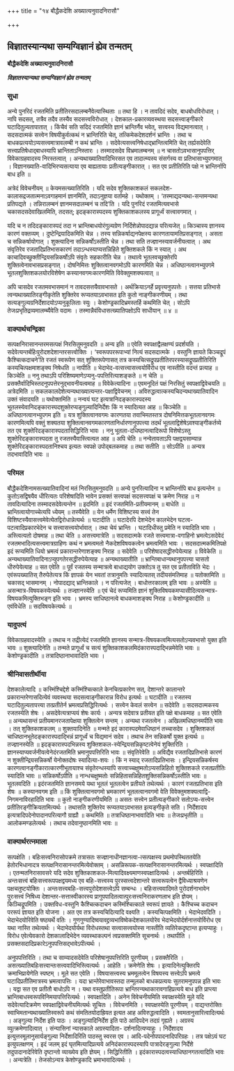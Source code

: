 +++
title = "१४ बौद्धैकदेशि अख्यात्यनुवादनिरासौ"

+++


## विज्ञातस्यान्यथा सम्यग्विज्ञानं ह्येव तन्मतम्

**बौद्धैकदेशि अख्यात्यनुवादनिरासौ**

***विज्ञातस्यान्यथा सम्यग्विज्ञानं ह्येव तन्मतम्***

### **सुधा**

अन्ये पुनरिदं रजतमिति प्रतीतिरसदालम्बनैवेत्यास्थिताः ॥ तथा हि । न तावदिदं सदेव, बाधबोधविरोधात् । नापि सदसत्, तत्रैव तदैव तस्यैव सदसत्त्वविरोधात् । देशकाल-प्रकारव्यवस्थया सदसत्त्वाङ्गीकारे घटादितुल्यतापातात् । किंचैवं सति सदिदं रजतमिति ज्ञानं भ्रान्तिर्नैव भवेत्, सत्त्वस्य विद्यमानत्वात् । सदसदात्मकं सत्त्वेन विषयीकुर्वत्कथं न भ्रान्तिरिति चेत्, तत्किमेकदेशदर्शनं भ्रान्तिः । तथा च बाधकप्रत्ययोऽप्यसत्त्वमात्रावलम्बी न कथं भ्रान्तिः । सदेवेत्यसत्त्वनिषेधाद्भ्रान्तित्वमिति चेत् तर्ह्यसदेवेति सत्त्वप्रतिषेधाद्बाधस्यापि भ्रान्तिताऽनिस्तारः । तस्मादसदेव विभ्रमालम्बनम् ॥ न चासतोऽवभासानुपपत्तिर् विवेकाग्रहवादस्य निरस्तत्वात् । अन्यथाख्यातिवादिभिरसत एव तादात्म्यस्य संसर्गस्य वा प्रतिभासाभ्युपगमात् । विज्ञानख्याति-वादिभिरप्यसत्याया एव बाह्यतायाः प्रतीत्यङ्गीकारात् । सत एव प्रतीतिरिति पक्षे न भ्रान्तिर्नापि बाध इति ॥

अत्रेदं विवेचनीयम् ॥ केयमसत्ख्यातिरिति । यदि सदेव शुक्तिकाशकलं सकलदेश-कालासद्रजतात्मनाऽवगाहमानं ज्ञानमिति, तदाऽनुज्ञया वर्तामहे । यथोक्तम् । ‘तस्माद्यदन्यथा-सन्तमन्यथा प्रतिपद्यते । तन्निरालम्बनं ज्ञानमसदालम्बनं च तदि’ति । यदि पुनरिदं रजतमित्यवभासे चकासदसदेवाखिलमिति, तदसत्; इदङ्कारास्पदस्य शुक्तिकाशकलस्य प्रागूर्ध्वं सत्त्वावगमात् ।

यदि च न तदिदङ्कारास्पदं तदा न भ्रान्तिबाधयोरंगुल्यग्रेण निर्दिशेन्नोपादद्यान्न परित्यजेत् ॥ किञ्चास्य ज्ञानस्य कारणं वक्तव्यम् । दुष्टेन्द्रियादिकमिति चेन्न । तस्य सन्निकर्षाद्यनपेक्षस्य कारणतायामतिप्रसङ्गात् । असता च सन्निकर्षायोगात् । शुक्त्यादिना सन्निकर्षोऽस्तीति चेन्न । तथा सति तज्ज्ञानस्यावर्जनीयत्वात् । अथ संवृतिरेव रजतादिप्रतिभासकारणं तदाऽन्धस्याप्यसन्निहिते शुक्तिशकले किं न स्यात् । अथ काचादिवच्छुक्तीन्द्रियसन्निकर्षोऽपि संवृतेः सहकारीति चेन्न । तथात्वे भूतलवच्छुक्तेरपि शुक्तित्वेनावभासप्रसङ्गात् । दोषनिमित्तः शुक्तित्वानवगमोऽपि कारणमिति चेन्न । अधिष्ठानत्वानभ्युपगमे भूतलशुक्तिशकलयोरविशेषेण कस्यानवगमःकारणमिति विवेक्तुमशक्यत्वात् ॥

अपि चासदेव रजतमवभासमानं न तावदसत्तयैवावभासते । अर्थक्रियाऽनर्हे प्रवृत्त्यनुपपत्तेः । सत्तया प्रतिभासे त्वन्यथाख्यातिरङ्गीकृतेति शुक्तिरेव रूप्यतयाऽवभासत इति कुतो नाङ्गीकरणीयम् । तथा सत्यङ्गुल्यग्रनिर्देशादयोऽप्यनुकूलिताः स्युः । केशोण्ड्रकादिभ्रमस्तर्हि कथमिति चेत् । सोऽपि तेजःप्रभृतिद्रव्यमालम्ब्यैवेति वदामः । तस्मान्नैवंविधासत्ख्यातिपक्षोऽपि साधीयान् ॥ ४ ॥

### **वाक्यार्थचन्द्रिका**

सत्पक्षनिरासानन्तरमसत्पक्षं निरसितुमनुवदति ॥ अन्य इति ॥ एवेति स्वपक्षाद्वैलक्षण्यं प्रदर्शयति । सदेवेत्यन्तर्बहिःपुरोदशदेशान्तरसत्त्वोक्तिः । ‘स्वरूपपररूपाभ्यां नित्यं सदसदात्मके । वस्तुनि ज्ञायते किञ्चद्रूपं कैश्चित्कदाचने’ति रजतं स्वरूपेण सत् शुक्तिरूपेणासत् तत्र कस्यचित्सद्रूपप्रतीतिरपरस्यासद्रूपप्रतीतिरिति कस्यचित्पक्षमाशङ्क्य निषेधति ॥ नापीति ॥ भेदाभेद-वत्सत्त्वासत्त्वयोर्विरोध एव नास्तीति वदन्तं प्रत्याह ॥ किञ्चेति ॥ ननु तथाऽपि परिशिष्यमाणेऽप्यनु-पपत्तिरित्याशङ्कते ॥ न चेति ॥ प्रसक्तैर्वादिभिस्तदनुपपत्तेरनुद्भावनीयत्वमाह ॥ विवेकेत्यादिना ॥ एवमनूदितं पक्षं निरसितुं स्वपक्षाद्विवेचयति ॥ अत्रेदमिति ॥ सकलकालदेशेत्यन्यथाख्यात्यन्तर-पक्षाद्विवेचनम् । अविरुद्धत्वात्कस्यचिदन्यथाख्यातिवादिन उक्तं संवादयति ॥ यथोक्तमिति ॥ नन्वयं घट इत्यत्रानिदङ्कारास्पदस्य भूतलस्येवानिदङ्कारास्पदशुक्तेरप्यङ्गुल्यादिनिर्देशः किं न स्यादित्यत आह ॥ किञ्चेति ॥ अधिष्ठानत्वानभ्युपगम इति ॥ यत्र शुक्तित्वानवगमः कारणतया तवाभिमतस्तत्र दोषनिमित्तकभूतलानवगमः कारणमित्यपि वक्तुं शक्यतया शुक्तित्वानवगमकारणतानिर्धारणानुपपत्त्या तदर्थं भूतलाद्विशेषेऽवश्याङ्गीकर्तव्ये तत एव शुक्तेरिदङ्कारास्पदतासिद्धिरिति भावः । ननु भूतला-दधिष्ठानत्वादिरूपो विशेषोऽस्तु शुक्तेरिदङ्कारास्पदता तु रजतस्यैवास्त्वित्यत आह ॥ अपि चेति ॥ नन्वेतावताऽपि पक्षद्वयसाम्यान्न शुक्तेरिदङ्कारास्पदतानिश्चय इत्यतः स्वपक्षे उपोद्बलकमाह ॥ तथा सतीति ॥ सोऽपीति ॥ अन्यत्र तदभावादिति भावः ॥

### **परिमल**

बौद्धैकदेशिनामसत्ख्यातिवादिनां मतं निरसितुमनुवदति ॥ अन्ये पुनरित्यादिना न भ्रान्तिर्नापि बाध इत्यन्तेन ॥ कुतोऽसद्विषयैव धीरित्यतः परिशेषादिति भावेन प्रसक्तं सत्त्वपक्षं सदसत्त्वपक्षं च क्रमेण निराह ॥ न तावदित्यादिना तस्मादसदेवेत्यन्तेन ॥ इदमिति ॥ इदं रजतमिति-प्रतीयमानम् ॥ बाधेति ॥ भ्रान्तित्वायोगाच्चेत्यपि ध्येयम् ॥ तस्यैवेति ॥ येन धर्मेण विशिष्टस्य सत्त्वं तेन विशिष्टस्यैवासत्त्वमेवेत्येतद्विरोधान्नेत्यर्थः ॥ घटादीति ॥ घटादेरपि देशभेदेन कालभेदेन घटत्व-पटत्वादिप्रकारभेदेन च सत्त्वासत्त्वयोर्भावात् । तथा चेयं भ्रान्तिः । घटादिधीस्तु प्रमेति न स्यादिति भावः । अस्त्वित्यतो दोषमाह ॥ तथा चेति ॥ असत्त्वमात्रेति ॥ सदसदात्मके रजते सत्त्वमात्रा-वगाहिनो भ्रमत्वेऽसदेवेदं रजतमभादित्यसत्त्वमात्रग्राहिणः कथं न भ्रमत्वमतो नैकदेशविषयकत्वेन भ्रमत्वमिति भावः । सदसदात्मकमितिपक्षे इदं रूप्यमिति धियो भ्रमत्वं प्रकारान्तरेणाशङ्क्य निराह ॥ सदेवेति ॥ परिशेषादसद्धीरुपेयेत्याह ॥ विवेकेति ॥ अन्यथाख्यातिवादिनाऽप्युपगतेरसद्धीरुपेयेत्याह ॥ अन्यथाख्यातीति ॥ भ्रान्तिबाधान्यथानुपपत्त्या चासतो धीरुपेयेत्याह ॥ सत एवेति ॥ पूर्वं रजतस्य सन्मात्रत्वे बाधाद्ययोग उक्तोऽत्र तु सत एव प्रतीताविति भेदः । एवंरूपख्यातिस् तैरुपेतेत्यत्र किं ज्ञापकं येन भवतां तत्रानुमतिः स्यादित्यतस् तदीयसंमतिमाह ॥ यतोक्तमिति ॥ चकासद् भासमानम् । नोपादद्याद् भ्रान्तिकाले । न परित्यजेत् । बाधोत्तरकालम् इति भावः ॥ अस्येति ॥ असन्मात्र-विषयकस्येत्यर्थः ॥ तज्ज्ञानस्येति ॥ एवं चेदं रूप्यमिति ज्ञानं शुक्तिविषयकमप्यासीदित्यसन्मात्र-विषयकमित्युक्तिभङ्ग इति भावः । भ्रमस्य साधिष्ठानत्वे बाधकमाशङ्क्य निराह ॥ केशोण्ड्रकादीति ॥ एवंविधेति ॥ सदविषयकेत्यर्थः ॥

### **यादुपत्यं**

विवेकाग्रहवादस्येति ॥ तथाच न तद्रीत्येदं रजतमिति ज्ञानस्य सन्मात्र-विषयकत्वमित्यसतोऽप्यवभासो युक्त इति भावः ॥ शुक्त्यादिनेति ॥ तन्मते प्रागूर्ध्वं च सत्यं शुक्तिकाशकलमिदंकारास्पदाद्भिन्नमेवेति भावः ॥ केशोण्ड्रकादीति ॥ तत्रादिष्ठानाभावादिति भावः ।

### **श्रीनिवासतीर्थीया**

देशकालेत्यादि ॥ कस्मिंश्चिद्देशे कस्मिंश्चित्काले केनचित्प्रकारेण सत्, देशान्तरे कालान्तरे प्रकारान्तरेणासदित्येवं व्यवस्थया सदसत्वाङ्गीकारान्न विरोध इत्यर्थः ॥ घटादीति ॥ रजतस्य घटादितुल्यतापत्त्या तत्प्रतीतेर्न भ्रमत्वप्रसिद्धिरित्यर्थः । सत्त्वेन केवलं सत्त्वेन ॥ सदेवेति ॥ सदसदात्मकस्य रजतस्येति शेषः । असदेवेत्यत्राप्ययं शेषः कार्यः । अन्यत्र सदेवात्र प्रतीयत इति पक्षे बाधकमाह ॥ सत एवेति ॥ अन्यथासन्तं प्रतीयमानरजतापेक्षया शुक्तित्वेन सन्तम् । अन्यथा रजतत्वेन । अखिलमधिष्ठानमपीति भावः । तत् शुक्तिकाशकलम् ॥ शुक्तयादिनेति ॥ मन्मते इदं कारास्पदमेवाधिष्ठानं तच्चासदेव । शुक्तिशकलं चाधिष्ठानभूतेदङ्कारास्पदाद्भिन्नं प्रागूर्ध्वं च विद्यमानं सदेव । तथाच तेन सन्निकर्षो युक्त इत्यर्थः ॥ तज्ज्ञानस्येति ॥ इदङ्कारास्पदभिन्नस्य शुक्तिशकल-स्येन्द्रियसन्निकृष्टत्वेनेयं शुक्तिरिति । ज्ञानस्याप्यवर्जनीयत्वेनेदंरजतमिति भ्रमानुपपत्तिरिति भावः ॥ संवृतिरेवेति ॥ अविद्यैव रजतादिप्रतिभासे कारणं न शुक्तीन्द्रियसन्निकर्षो येनोक्तदोषः स्यादित्या-शयः । किं न स्याद् रजतादिप्रतिभासः । इन्द्रियसन्निकर्षस्य कारणत्वानङ्गीकारात्कारणीभूतायाश्च संवृतेरन्धस्यापि सत्त्वाच्चक्षुष्मतोऽप्यसन्निहितो शुक्तिशकले रजतप्रतीतिः स्यादिति भावः ॥ सन्निकर्षोऽपीति ॥ नान्धचक्षुष्मतोः सन्निहितासन्निहितशुक्तिसन्निकर्षोऽस्तीति भावः ॥ भूतलवदिति ॥ इदंरजतमिति ज्ञानसमये यथा भूतलं भूतलत्वेन प्रतीयते तथेत्यर्थः । कारणं रजतप्रतिभास इति शेषः ॥ कस्यानवगम इति ॥ किं शुक्तित्वानवगमो भ्रमकारणं भूतलत्वानवगमो वेति विवेक्तुमशक्यत्वाद्वि-निगमनाविरहादिति भावः ॥ कुतो नाङ्गीकरणीयमिति ॥ असतः सत्त्वेन प्रतीत्यङ्गीकारे सतोऽप्य-सत्त्वेन प्रतीतिरङ्गीक्रियतामित्यर्थः । तथासति शुक्तिरेव रूप्यतयाऽवभासत इत्यङ्गीकृते सति । निर्देशादय इत्यत्रादिपदेनोपादानपरित्यागौ ग्राह्यौ ॥ कथमिति ॥ तत्राधिष्ठानाभावादिति भावः ॥ तेजःप्रभृतीति ॥ आलोकमण्डलेत्यर्थः । तथाच तदेवानुष्ठानमिति भावः ॥

### **वाक्यार्थरत्नमाला**

सत्पक्षेति । बहिःसत्त्वनिरासोपक्रमे तत्रासतः सज्ज्ञानाधीनज्ञानत्वा-त्सत्पक्षस्य प्रथमोपस्थिततयेति हेतोरभिधानादत्र सत्पक्षनिरासानन्तरमित्येवोक्तम् । असन्निरूपक-सत्पक्षनिरासानन्तरमित्यर्थः । स्वपक्षादिति । एतन्मतनिरासावसरे यदि सदेव शुक्तिकाशकल-मित्यादिवक्ष्यमाणस्वपक्षादित्यर्थः । अन्तर्बहिरिति । अन्तःसत्त्वं बहिःसत्त्वरूपपक्षद्वयमध्य एव बहिः-सत्त्वस्य पुरस्सत्त्वदेशान्तरे सत्त्वरूपत्वेन द्वैविध्याश्रयणेन पक्षचतुष्टयोक्तिः । अन्तःसत्त्वबहिः-सत्त्वपुरोदेशसत्त्वेऽपि सम्बन्धः । बहिःसत्त्ववादिमते पुरोदर्शनाभावेन पुरःसत्त्वं निषिध्य देशान्तर-सत्तास्वीकारस्य प्रागुपपादितत्वात्पुरःसत्त्वनिराकरणलाभ इति ज्ञेयम् । किञ्चिद्रूपमिति । उक्तविध-वस्तुनि कैश्चित्कदाचन कस्मिंश्चित्काले स्वरूपं ज्ञायते । कैश्चिच्च कदाचन पररूपं ज्ञायत इति योजना । अत एव तत्र कस्यचिदित्यादि वक्ष्यति । कस्यचित्पक्षमिति । भेदाभेदवदिति । भेदाभेदयोरिवेति षष्ठ्यर्थे वतिः । गुणगुण्यादिष्वयावद्द्रव्यभाविष्वेकदेशकालयोरेव भेदाभेदयोर्दर्शनात्तयोर्विरोध एव यथा नास्ति तथेत्यर्थः । भेदाभेदयोर्यथा विरोधस्तथा सत्त्वासत्त्वयोस्स नास्तीति व्यतिरेकदृष्टान्त इत्यप्याहुः । विरोध एवेत्येवकारो देशकालादिभेदेन व्यवस्थाकल्पनं त्वप्रसक्तमिति सूचनार्थः । तथापीति । प्रसक्तसदादिप्रकारेऽनुपपत्तिसद्भावेऽपीत्यर्थः ।

अनुपपत्तिरिति । तथा च साम्यादसदेवेति परिशेषानुपपत्तिरिति पूरणीयम् । प्रसक्तैरिति । असत्ख्यातिबहिःसत्त्वान्तःसत्त्ववादिभिस्त्वित्यर्थः । आहेति । क्रमेणेति शेषः । इत्यादिनेत्युक्तिरपि क्रमाभिप्रायेणेति स्पष्टम् । मूले सत एवेति । विषयासत्त्वस्य भ्रममूलत्वेन विषयस्य सत्त्वेऽपि भ्रमत्वे घटादिप्रतीतिमात्रस्य भ्रमत्वापत्तिः । यदा भ्रान्तेरेवाभावस्तदा तन्मूलको बाधकप्रत्ययः सुतरामनुपपन्न इति भावः । यद्वा सत एव प्रतीतौ बाधोऽपि न । यथा वस्तुप्रतीतिरूपा भ्रान्तिरन्यथाकारावगाहिप्रत्यये बाध इति प्राप्त्या भ्रान्तिबाधस्वरूपविनिमयापत्तिरित्यर्थः । स्वपक्षादिति । अनेन विवेचनीयमिति स्वपक्षस्येति मूले यदि सदेवेत्यादिक्रमेण स्वपक्षाद्विवेचनीयमित्यर्थः सूचितः । विवेचनमिति । स्वपक्षस्येति पूरणीयम् । वाद्यन्तरोक्तिः स्वाभिमतान्यथाख्यातिस्वरूपे कथं संमतितयोदाह्रियत इत्यत आह अविरुद्धत्वादिति । स्वमतानुसारित्वादित्यर्थः । अङ्गुल्या निर्देश इति पाठः । अङ्गुल्यादिनिर्देश इति पाठे आदिपदेन तदग्रं गृह्यते । अग्रस्य व्युत्क्रमेणादित्वात् । संन्यासिनां न्यासकाले अग्रस्यादिता- दर्शनादित्यप्याहुः । निर्देशादय इत्युत्तरमूलानुसार्यङ्गुल्या निर्देशादिरिति पाठस्तु स्वरस एव । आदि-पदेनोपपादनादिपरिग्रहः । तत्र पक्षेऽयं घट इत्युपलक्षणम् । इदं जलम् इदं घृतमित्यादिप्रत्यये अनिदंकारास्पदस्यापि पात्रादेरङ्गुल्या निर्देशे तदुपादानादेरिवेति दृष्टान्तो व्याख्येय इति ज्ञेयम् । सिद्धिरितीति । इदंकारास्पदत्वस्याधिष्ठानगतत्वादिति भावः । अन्यत्रेति । तेजसोऽन्यत्र केशोण्ड्रकादि भ्रमाभावादित्यर्थः ।

